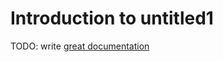 # Introduction to untitled1

TODO: write [great documentation](http://jacobian.org/writing/what-to-write/)
